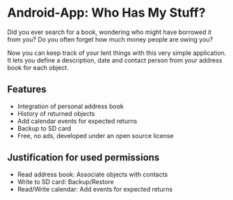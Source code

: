 Android-App: Who Has My Stuff?
==============================

Did you ever search for a book, wondering who might have borrowed it from you?
Do you often forget how much money people are owing you?

Now you can keep track of your lent things with this very simple application. It
lets you define a description, date and contact person from your address book
for each object.

Features
--------

* Integration of personal address book
* History of returned objects
* Add calendar events for expected returns
* Backup to SD card
* Free, no ads, developed under an open source license

Justification for used permissions
----------------------------------

* Read address book: Associate objects with contacts
* Write to SD card: Backup/Restore
* Read/Write calendar: Add events for expected returns
